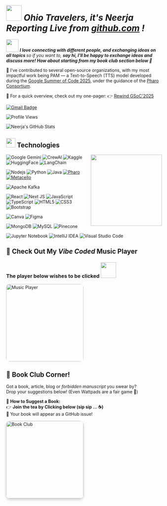 <em> <h1> <img src="https://media.giphy.com/media/v1.Y2lkPTc5MGI3NjExeHM4YmQzZXh2OHIya3pvd3U1cW5qYWk0MXpjdGQ2cDJsZ2I3eWV1dSZlcD12MV9zdGlja2Vyc19zZWFyY2gmY3Q9cw/Rab1fKVVxQZH2T5Xf1/giphy.gif" width="50" /> 
      Ohio Travelers, it's Neerja Reporting Live from <a href="https://github.com/neerja-1984" target="_blank">github.com</a> ! </h1> </em> 


<img src="https://media.giphy.com/media/LnQjpWaON8nhr21vNW/giphy.gif" width="40"> <em><b>I love connecting with different people, and exchanging ideas on all topics </b> so if you want to, <b>say hi, I'll be happy to exchange ideas and discuss more!
How about starting from my book club section below 👀</b> </em>

🚀 I’ve contributed to several open-source organizations, with my most impactful work being PAM — a Text-to-Speech (TTS) model developed during the
<a href="https://summerofcode.withgoogle.com/programs/2025/projects/7yEBbF4z" target="_blank">Google Summer of Code 2025</a>, under the guidance of the
<a href="https://pharo.org/" target="_blank">Pharo Consortium</a>.

📄 For a quick overview, check out my one-pager:
👉 <a href="https://neerja-1984.github.io/rewind-gsoc25/" target="_blank">Rewind GSoC'2025</a>


[![Gmail Badge](https://img.shields.io/badge/-nirjadoshi2003@gmail.com-c14438?style=flat-square&logo=Gmail&logoColor=white)](mailto:nirjadoshi2003@gmail.com)


![Profile Views](https://komarev.com/ghpvc/?username=neerja-1984&color=blueviolet&style=flat-square)


![Neerja's GitHub Stats](https://github-readme-stats.vercel.app/api?username=neerja-1984&show_icons=true&theme=tokyonight)

<h2>
  <img src="https://media.giphy.com/media/v1.Y2lkPTc5MGI3NjExdzgyeXJqZXp6MXd4ejh0bTZweGljMm1kMWR2b2x1MW84cXd4bTN2cyZlcD12MV9zdGlja2Vyc19zZWFyY2gmY3Q9cw/3BBv1D4AFbJkY/giphy.gif" width="30"> 
  Technologies
</h2>

<img align='right' src="https://media1.giphy.com/media/v1.Y2lkPTc5MGI3NjExcWJuZDFiOG13M2xhcDVyMXhma21kMHk2ZGtqNjl5eWZwZDVtOWR2dCZlcD12MV9pbnRlcm5hbF9naWZfYnlfaWQmY3Q9cw/AcNGtH7raRIiQxnDu7/giphy.gif" width="230">

  
  ![Google Gemini](https://img.shields.io/badge/google%20gemini-8E75B2?style=for-the-badge&logo=google%20gemini&logoColor=white)
  ![CrewAI](https://img.shields.io/badge/CrewAI-4A90E2?style=for-the-badge)
  ![Kaggle](https://img.shields.io/badge/Kaggle-035a7d?style=for-the-badge&logo=kaggle&logoColor=white)
  ![HuggingFace](https://img.shields.io/badge/huggingface-%23FFD21E.svg?style=for-the-badge&logo=huggingface&logoColor=white)
  ![LangChain](https://img.shields.io/badge/langchain-%231C3C3C.svg?style=for-the-badge&logo=langchain&logoColor=white)
  
  ![Nodejs](https://img.shields.io/badge/-Nodejs-black?style=flat-square&logo=Node.js)
  ![Python](https://img.shields.io/badge/-Python-black?style=flat-square&logo=Python)
  ![Java](https://img.shields.io/badge/-java-E34A86?style=flat-square&logo=java)
<a href="https://www.pharo.org">
    <img alt="Pharo" src="https://img.shields.io/static/v1?style=for-the-badge&message=Pharo&color=3297d4&logo=Harbor&logoColor=FFFFFF&label=" />
</a>
[![Metacello](https://img.shields.io/badge/Install%20via-Metacello-4b8bbe)](#installation)
  
  ![Apache Kafka](https://img.shields.io/badge/Apache%20Kafka-000?style=for-the-badge&logo=apachekafka)
  
  ![React](https://img.shields.io/badge/-React-black?style=flat-square&logo=react)
  ![Next JS](https://img.shields.io/badge/Next-black?style=for-the-badge&logo=next.js&logoColor=white)
  ![JavaScript](https://img.shields.io/badge/-JavaScript-black?style=flat-square&logo=javascript)
  ![TypeScript](https://img.shields.io/badge/-TypeScript-007ACC?style=flat-square&logo=typescript)
  ![HTML5](https://img.shields.io/badge/-HTML5-E34F26?style=flat-square&logo=html5&logoColor=white)
  ![CSS3](https://img.shields.io/badge/-CSS3-1572B6?style=flat-square&logo=css3)
  ![Bootstrap](https://img.shields.io/badge/-Bootstrap-563D7C?style=flat-square&logo=bootstrap)
  
  ![Canva](https://img.shields.io/badge/Canva-%2300C4CC.svg?style=for-the-badge&logo=Canva&logoColor=white)
  ![Figma](https://img.shields.io/badge/figma-%23F24E1E.svg?style=for-the-badge&logo=figma&logoColor=white)
  
  ![MongoDB](https://img.shields.io/badge/MongoDB-%234ea94b.svg?style=for-the-badge&logo=mongodb&logoColor=white)
  ![MySQL](https://img.shields.io/badge/-MySQL-black?style=flat-square&logo=mysql)
  ![Pinecone](https://img.shields.io/badge/pinecone%20db-00BFA5?style=for-the-badge&logo=pinecone&logoColor=white)
  
  ![Jupyter Notebook](https://img.shields.io/badge/jupyter-%23FA0F00.svg?style=for-the-badge&logo=jupyter&logoColor=white)
  ![IntelliJ IDEA](https://img.shields.io/badge/IntelliJIDEA-000000.svg?style=for-the-badge&logo=intellij-idea&logoColor=white)
  ![Visual Studio Code](https://img.shields.io/badge/Visual%20Studio%20Code-0078d7.svg?style=for-the-badge&logo=visual-studio-code&logoColor=white)
  


## 🎵 Check Out My <em>Vibe Coded</em> Music Player  
<h3>The player below wishes to be clicked <img src="https://media3.giphy.com/media/v1.Y2lkPTc5MGI3NjExcmdpZTF0dTV4cWJzMGs2eGVmN3g1NGc4a3U3YTN3OGEzbjUwdm1tdiZlcD12MV9pbnRlcm5hbF9naWZfYnlfaWQmY3Q9cw/UQb9HicEe8gQgElQqP/giphy.gif" width="50" > </h3>

<a href="https://neerja-1984.github.io/music-player/" target="_blank">
  <img src="https://media.giphy.com/media/v1.Y2lkPTc5MGI3NjExNmZkZ2h4NmZkZzB2OW16bjZ0enJ1Mmh1d2ZqeHlndTBqejBtdnpoZyZlcD12MV9zdGlja2Vyc19zZWFyY2gmY3Q9cw/NE9vKX6rFs3vRFL5pY/giphy.gif" alt="Music Player" width="250" style="border-radius:10px;">
</a>

<h2>📖 Book Club Corner!</h2>

<p>Got a book, article, blog or <i>forbidden manuscript</i> you swear by?<br/>
Drop your suggestions below! (Even Wattpads are a fair game 👀)</p>

<p>📌 <b>How to Suggest a Book:</b><br/>
👉 <b>Join the tea by Clicking below (sip sip ... ☕️)</b> </br>
🚀 Your book will appear as a GitHub issue!
</p>

<a href="https://neerja-1984.github.io/book-club/" target="_blank">
  <img src="https://media.giphy.com/media/v1.Y2lkPTc5MGI3NjExcTI2MGFnbHo0cGdkNGZjMGJlOWE2dDh0NTRqM2Nham8zbW85MTZiOCZlcD12MV9zdGlja2Vyc19zZWFyY2gmY3Q9cw/wYYm3pvBXH8AEPfUbv/giphy.gif" alt="Book Club" width="250" style="border-radius:12px; box-shadow: 0 4px 8px rgba(0,0,0,0.2); transition: transform 0.3s ease;">
</a>






